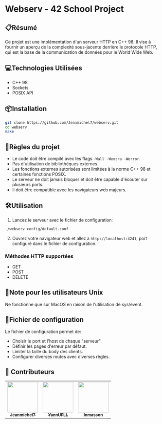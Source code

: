 # Webserv - 42 School Project

## 📋Résumé

Ce projet est une implémentation d'un serveur HTTP en C++ 98. Il vise à fournir un aperçu de la complexité sous-jacente derrière le protocole HTTP, qui est la base de la communication de données pour le World Wide Web.

## 💻Technologies Utilisées

- C++ 98
- Sockets
- POSIX API

## 📦Installation

```bash
git clone https://github.com/Jeanmichel7/webserv.git
cd webserv
make
```

## 📜Règles du projet

- Le code doit être compilé avec les flags `-Wall -Wextra -Werror`.
- Pas d'utilisation de bibliothèques externes.
- Les fonctions externes autorisées sont limitées à la norme C++ 98 et certaines fonctions POSIX.
- Le serveur ne doit jamais bloquer et doit être capable d'écouter sur plusieurs ports.
- Il doit être compatible avec les navigateurs web majeurs.

## 🛠️Utilisation

1. Lancez le serveur avec le fichier de configuration:

```bash
./webserv config/default.conf
```

2. Ouvrez votre navigateur web et allez à `http://localhost:4241`, port configuré dans le fichier de configuration.

### Méthodes HTTP supportées

- GET
- POST
- DELETE

## 📝Note pour les utilisateurs Unix
Ne fonctionne que sur MacOS en raison de l'utilisation de sys/event.


## 📃Fichier de configuration

Le fichier de configuration permet de:

- Choisir le port et l'host de chaque "serveur".
- Définir les pages d'erreur par défaut.
- Limiter la taille du body des clients.
- Configurer diverses routes avec diverses règles.
  
## 🤝 Contributeurs

<table>
  <tr>
    <td align="center"><a href="https://github.com/Jeanmichel7"><img src="https://github.com/Jeanmichel7.png?size=100" width="100px;" alt=""/><br /><sub><b>Jeanmichel7</b></sub></a><br /></td>
    <td align="center"><a href="https://github.com/YannUFLL"><img src="https://github.com/YannUFLL.png?size=100" width="100px;" alt=""/><br /><sub><b>YannUFLL</b></sub></a><br /></td>
    <td align="center"><a href="https://github.com/lomasson"><img src="https://github.com/lomasson.png?size=100" width="100px;" alt=""/><br /><sub><b>lomasson</b></sub></a><br /></td>

  </tr>
</table>
